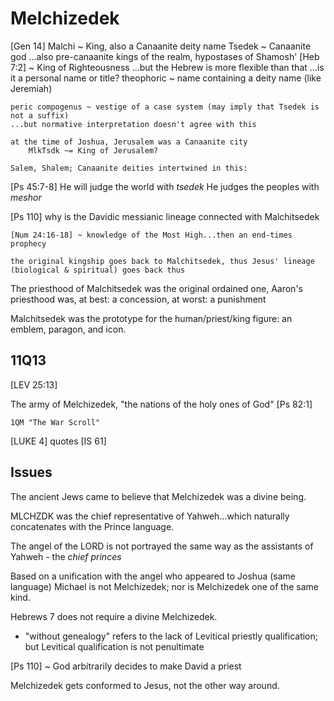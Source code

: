 # Melchizedek

[Gen 14]
    Malchi ~ King, also a Canaanite deity name
    Tsedek ~ Canaanite god
    ...also pre-canaanite kings of the realm, hypostases of Shamosh'
    [Heb 7:2] ~ King of Righteousness
    ...but the Hebrew is more flexible than that
    ...is it a personal name or title?
        theophoric ~ name containing a deity name (like Jeremiah)

    peric compogenus ~ vestige of a case system (may imply that Tsedek is not a suffix)
    ...but normative interpretation doesn't agree with this

    at the time of Joshua, Jerusalem was a Canaanite city
        MlkTsdk ~= King of Jerusalem?

    Salem, Shalem; Canaanite deities intertwined in this: 

[Ps 45:7-8]
    He will judge the world with _tsedek_
    He judges the peoples with _meshor_

[Ps 110]
    why is the Davidic messianic lineage connected with Malchitsedek

    [Num 24:16-18] ~ knowledge of the Most High...then an end-times prophecy

    the original kingship goes back to Malchitsedek, thus Jesus' lineage (biological & spiritual) goes back thus

The priesthood of Malchitsedek was the original ordained one, Aaron's priesthood was, at best: a concession, at worst: a punishment

Malchitsedek was the prototype for the human/priest/king figure: an emblem, paragon, and icon.


## 11Q13

[LEV 25:13] 

The army of Melchizedek, "the nations of the holy ones of God"
    [Ps 82:1]

    1QM "The War Scroll"


[LUKE 4]
    quotes [IS 61]


## Issues

The ancient Jews came to believe that Melchizedek was a divine being.

MLCHZDK was the chief representative of Yahweh...which naturally concatenates with the Prince language.

The angel of the LORD is not portrayed the same way as the assistants of Yahweh - the _chief princes_

Based on a unification with the angel who appeared to Joshua (same language) Michael is not Melchizedek; nor is Melchizedek one of the same kind.

Hebrews 7 does not require a divine Melchizedek.
- "without genealogy" refers to the lack of Levitical priestly qualification; but Levitical qualification is not penultimate

[Ps 110] ~ God arbitrarily decides to make David a priest

Melchizedek gets conformed to Jesus, not the other way around.
